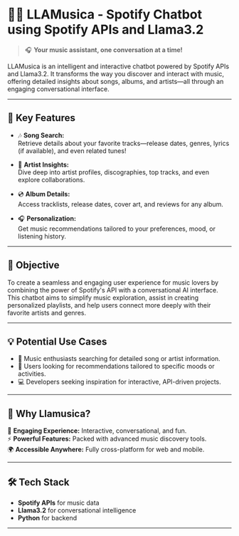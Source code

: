 # 🎵🐪 **LLAMusica** - Spotify Chatbot using Spotify APIs and Llama3.2  

> 🎧 **Your music assistant, one conversation at a time!**

LLAMusica is an intelligent and interactive chatbot powered by Spotify APIs and Llama3.2. It transforms the way you discover and interact with music, offering detailed insights about songs, albums, and artists—all through an engaging conversational interface.  

---

## 🌟 **Key Features**

- 🎶 **Song Search:**  
  Retrieve details about your favorite tracks—release dates, genres, lyrics (if available), and even related tunes!  

- 🎤 **Artist Insights:**  
  Dive deep into artist profiles, discographies, top tracks, and even explore collaborations.  

- 💿 **Album Details:**  
  Access tracklists, release dates, cover art, and reviews for any album.  

- 🎧 **Personalization:**  
  Get music recommendations tailored to your preferences, mood, or listening history.
  
---

## 🎯 **Objective**  

To create a seamless and engaging user experience for music lovers by combining the power of Spotify's API with a conversational AI interface. This chatbot aims to simplify music exploration, assist in creating personalized playlists, and help users connect more deeply with their favorite artists and genres.  

---

## 💡 **Potential Use Cases**

- 🎵 Music enthusiasts searching for detailed song or artist information.  
- 🕺 Users looking for recommendations tailored to specific moods or activities.  
- 💻 Developers seeking inspiration for interactive, API-driven projects.  

---

## 🚀 **Why Llamusica?**

🎉 **Engaging Experience:** Interactive, conversational, and fun.  
⚡ **Powerful Features:** Packed with advanced music discovery tools.  
🌍 **Accessible Anywhere:** Fully cross-platform for web and mobile.  

---

## 🛠 **Tech Stack**

- **Spotify APIs** for music data  
- **Llama3.2** for conversational intelligence  
- **Python** for backend  

---
